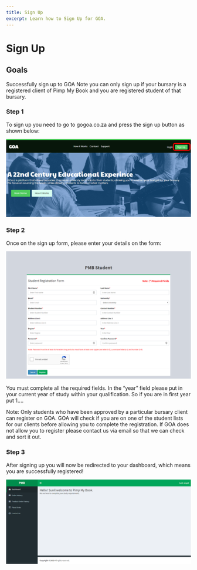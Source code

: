 ```yaml
---
title: Sign Up
excerpt: Learn how to Sign Up for GOA.
---
```


# Sign Up

## Goals

Successfully sign up to GOA
Note you can only sign up if your bursary is a registered client of Pimp My Book and you are registered student of that bursary.


### Step 1

To sign up you need to go to gogoa.co.za and press the sign up button as shown below: 


![sign_up_step1.png](../uploads/sign-up/sign_up_step1.png)

### Step 2

Once on the sign up form, please enter your details on the form:

![sign_up_step2.png](../uploads/sign-up/sign_up_step2.png)


You must complete all the required fields.
In the “year” field please put in your current year of study within your
qualification. So if you are in first year put 1....

Note: Only students who have been approved by a particular bursary client
can register on GOA. GOA will check if you are on one of the student lists for
our clients before allowing you to complete the registration.
If GOA does not allow you to register please contact us via email so that we
can check and sort it out.


### Step 3

After signing up you will now be redirected to your dashboard, which means you are successfully registered!

![sign_up_step3.png](../uploads/sign-up/sign_up_step3.png)
